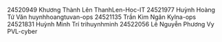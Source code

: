 24520949	Khương Thành Lên		ThanhLen-Hoc-IT
24521977	Huỳnh Hoàng Tứ Văn		huynhhoangtuvan-ops
24521135	Trần Kim Ngân		Kylna-ops
24521831	Huỳnh Minh Trí		trihuynhminh
24522056	Lê Nguyễn Phương Vy		PVL-cyber
